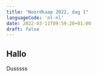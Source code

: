 ```yaml
---
title: "Noordkaap 2022, dag 1"
languageCode: 'nl-nl'
date: 2022-03-11T09:59:20+01:00
draft: false
---
```

## Hallo
Dusssss
